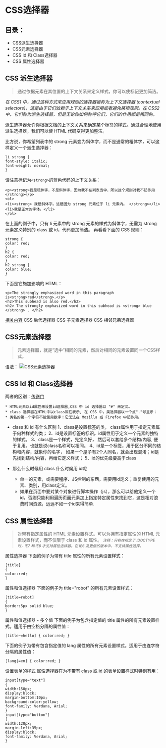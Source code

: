 # CSS选择器
## 目录：
* CSS派生选择器
* CSS元素选择器
* CSS Id 和 Class选择器
* CSS 属性选择器

## CSS 派生选择器
>通过依据元素在其位置的上下文关系来定义样式，你可以使标记更加简洁。

<em>在 CSS1 中，通过这种方式来应用规则的选择器被称为上下文选择器 (contextual selectors)，这是由于它们依赖于上下文关系来应用或者避免某项规则。在 CSS2 中，它们称为派生选择器，但是无论你如何称呼它们，它们的作用都是相同的。</em>

派生选择器允许你根据文档的上下文关系来确定某个标签的样式。通过合理地使用派生选择器，我们可以使 HTML 代码变得更加整洁。

比方说，你希望列表中的 strong 元素变为斜体字，而不是通常的粗体字，可以这样定义一个派生选择器：
```
li strong {
font-style: italic;
font-weight: normal;
}
```
请注意标记为``` <strong> ```的蓝色代码的上下文关系：
```
<p><strong>我是粗体字，不是斜体字，因为我不在列表当中，所以这个规则对我不起作用  </strong></p>
<ol>
<li><strong> 我是斜体字。这是因为 strong 元素位于 li 元素内。 </strong></li>
<li>我是正常的字体。</li>
</ol>
```
在上面的例子中，只有 li 元素中的 strong 元素的样式为斜体字，无需为 strong 元素定义特别的 class
或 id，代码更加简洁。
再看看下面的 CSS 规则：
```
strong {
color: red;
}
h2 {
color: red;
}
h2 strong {
color: blue;
}
```
下面是它施加影响的 HTML：
```
<p>The strongly emphasized word in this paragraph is<strong>red</strong>.</p>
<h2>This subhead is also red.</h2>
<h2> The strongly emphasized word in this subhead is <strong> blue </strong> . </h2>
```
[相关内容](CSS组合选择符.md)
CSS 后代选择器
CSS 子元素选择器
CSS 相邻兄弟选择器
## CSS元素选择器
>元素选择器，就是“选中”相同的元素，然后对相同的元素设置同一个CSS样式。

语法：
![CSS元素选择器](http://upload-images.jianshu.io/upload_images/1599190-56097446be09eebf.png?imageMogr2/auto-orient/strip%7CimageView2/2/w/1240)

## CSS Id 和 Class选择器
两者的区别：[传送门](http://www.jianshu.com/p/30c5bbd10115)
	
	* HTML元素以id属性来设置id选择器,CSS 中 id 选择器以 "#" 来定义。
	* class 选择器在HTML中以class属性表示, 在 CSS 中，类选择器以一个点"."号显示：
	* 类名的第一个字符不能使用数字！它无法在 Mozilla 或 Firefox 中起作用。
* class 和 id 有什么区别
    1、class是设置标签的类， class属性用于指定元素属于何种样式的类；
    2、id是设置标签的标识。id属性用于定义一个元素的独特的样式。
    3、class是一个样式，先定义好， 然后可以套给多个结构/内容, 便于复用。也就是说class名称可以相同。
    4、id是一个标签，用于区分不同的结构和内容，就象你的名字， 如果一个屋子有2个人同名，就会出现混淆；id是先找到结构/内容，再给它定义样式；
    5、id的优先级要高于class

* 那么什么时候用 class 什么时候用 id呢

    * 单一的元素，或需要程序、JS控制的东西，需要用id定义；重复使用的元素、类别，用class定义。
    * 如果在页面中要对某个对象进行脚本操作（js），那么可以给他定义一个id，否则只能利用遍历页面元素加上指定特定属性来找到它，这是相对浪费时间资源，远远不如一个id来得简单.

## CSS 属性选择器
>对带有指定属性的 HTML 元素设置样式。可以为拥有指定属性的 HTML 元素设置样式，而不仅限于 class 和 id 属性。
<em><small>注释：只有在规定了 !DOCTYPE 时，IE7 和 IE8 才支持属性选择器。在 IE6 及更低的版本中，不支持属性选择。</small></em>

属性选择器
下面的例子为带有 title 属性的所有元素设置样式：
```
[title]
{
color:red;
}
```
属性和值选择器
下面的例子为 title="robot" 的所有元素设置样式：
```
[title=robot]
{
border:5px solid blue;
}
```
属性和值选择器 - 多个值
下面的例子为包含指定值的 title 属性的所有元素设置样式。适用于由空格分隔的属性值：
```
[title~=hello] { color:red; }
```
下面的例子为带有包含指定值的 lang 属性的所有元素设置样式。适用于由连字符分隔的属性值：
```
[lang|=en] { color:red; }
```
设置表单的样式
属性选择器在为不带有 class 或 id 的表单设置样式时特别有用：
```
input[type="text"]
{
width:150px;
display:block;
margin-bottom:10px;
background-color:yellow;
font-family: Verdana, Arial;
}
input[type="button"]
{
width:120px;
margin-left:35px;
display:block;
font-family: Verdana, Arial;
}
```  
